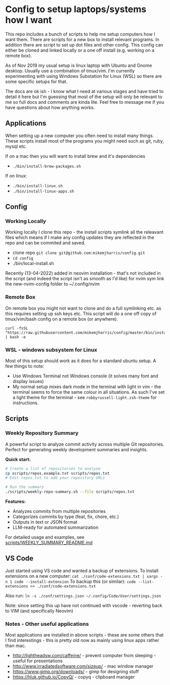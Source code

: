 # Config to setup laptops/systems how I want

This repo includes a bunch of scripts to help me setup computers how I want them.  There are scripts for a new box to install relevant programs.  In addition there are script to set up dot files and other config. This config can either be cloned and linked locally or a one off install (e.g. working on a remote box). 

As of Nov 2019 my usual setup is linux laptop with Ubuntu and Gnome desktop.  Usually use a combination of tmux/vim. I'm currently experimenting with using Windows Substation for Linux (WSL) so there are some specific setups for that.

The docs are ok ish - I know what I need at various stages and have tried to detail it here but I'm guessing that most of the setup will only be relevant to me so full docs and comments are kinda lite.  Feel free to message me if you have questions about how anything works.

## Applications
When setting up a new computer you often need to install many things.  These scripts install most of the programs you might need such as git, ruby, mysql etc.

If on a mac then you will want to install brew and it's dependencies  
- `./bin/install-brew-packages.sh`

If on linux:
- `./bin/install-linux.sh`
- `./bin/install-linux-apps.sh`


## Config

### Working Locally
Working locally I clone this repo - the install scripts symlink all the releavant files which means if I make any config updates they are reflected in the repo and can be commited and saved. 

- clone repo `git clone git@github.com:mikemjharris/config.git`
- `cd config`
- ./bin/local-install.sh

Recently (13-04-2022) added in neovim installation - that's not included in the script (and indeed the script isn't as smooth as I'd like) for nvim sym link the new-nvim-config folder to ~/.config/nvim

### Remote Box
On remote box you might not want to clone and do a full symlinking etc. as this requires setting up ssh keys etc.
This script will do a one off copy of tmux/vim/bash config on a remote box (or anywhere). 
```
curl -fsSL "https://raw.githubusercontent.com/mikemjharris/config/master/bin/install.sh" | bash -e
```
### WSL - windows subsystem for Linux
Most of this setup should work as it does for a standard ubuntu setup. A few things to note:
- Use Windows Terminal not Windows console (it solves many font and display issues)
- My normal setup mixes dark mode in the terminal with light in vim - the terminal seems to force the same colour in all situations. As such I've set a light theme for the terminal - see `robbyrussell-light.zsh-theme` for instructions.

## Scripts

### Weekly Repository Summary
A powerful script to analyze commit activity across multiple Git repositories. Perfect for generating weekly development summaries and insights.

**Quick start:**
```bash
# Create a list of repositories to analyze
cp scripts/repos.example.txt scripts/repos.txt
# Edit repos.txt to add your repository URLs

# Run the summary
./scripts/weekly-repo-summary.sh --file scripts/repos.txt
```

**Features:**
- Analyzes commits from multiple repositories
- Categorizes commits by type (feat, fix, chore, etc.)
- Outputs in text or JSON format
- LLM-ready for automated summarization

For detailed usage and examples, see [scripts/WEEKLY_SUMMARY_README.md](scripts/WEEKLY_SUMMARY_README.md)

## VS Code
Just started using VS code and wanted a backup of extensions.  To install extensions on a new computer:
`cat ./conf/code-extensions.txt | xargs -n 1 code --install-extension`
To backup this (or similar):
`code --list-extensions >> ./conf/code-extensions.txt`

Also run:
`ln -s ./conf/settings.json ~/.config/Code/User/settings.json`

Note: since setting this up have not continued with vscode - reverting back to VIM (and specifically Neovim)

### **Notes - Other useful applications**
Most applications are installed in above scripts - these are some others that I find interestings - this is pretty old now
as mainly using linux apps rather than mac.
- http://lightheadsw.com/caffeine/  - prevent computer from sleeping - useful for presentations  
- http://www.irradiatedsoftware.com/sizeup/  - mac window manager  
- https://www.gimp.org/downloads/ - gimp for designing stuff  
- https://hluk.github.io/CopyQ/ - copyq - clipboard manager

